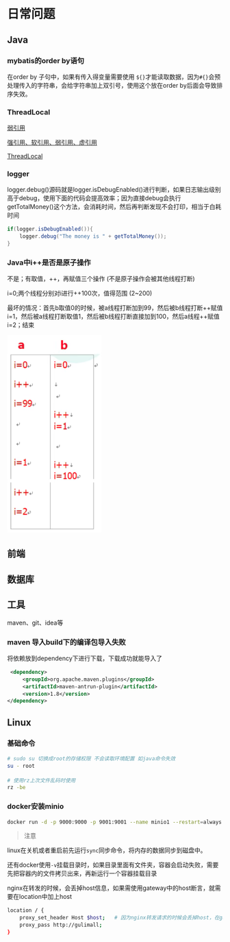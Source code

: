 # 日常问题

## Java

### mybatis的order by语句

在order by 子句中，如果有传入得变量需要使用 `${}`才能读取数据，因为`#{}`会预处理传入的字符串，会给字符串加上双引号，使用这个放在order by后面会导致排序失效。

### ThreadLocal

[弱引用](https://www.jianshu.com/p/964fbc30151a)

[强引用、软引用、弱引用、虚引用](http://www.cnblogs.com/gudi/p/6403953.html)

[ThreadLocal](https://www.jianshu.com/p/3c5d7f09dfbd)

### logger

logger.debug()源码就是logger.isDebugEnabled()进行判断，如果日志输出级别高于debug，使用下面的代码会提高效率；因为直接debug会执行getTotalMoney()这个方法，会消耗时间，然后再判断发现不会打印，相当于白耗时间

```java
if(logger.isDebugEnabled()){
    logger.debug("The money is " + getTotalMoney());
}
```

### Java中i++是否是原子操作

不是；有取值，++，再赋值三个操作  (不是原子操作会被其他线程打断)

i=0;两个线程分别对i进行++100次，值得范围 (2~200)

最坏的情况：首先b取值0的时候，被a线程打断加到99，然后被b线程打断++赋值i=1，然后被a线程打断取值1，然后被b线程打断直接加到100，然后a线程++赋值i=2；结束

<img src="images/issue.assets/image-20220126175310186.png" alt="image-20220126175310186" style="zoom: 80%;" />

## 前端





## 数据库





## 工具

maven、git、idea等



### maven 导入build下的编译包导入失败

将依赖放到dependency下进行下载，下载成功就能导入了

```xml
 <dependency>
     <groupId>org.apache.maven.plugins</groupId>
     <artifactId>maven-antrun-plugin</artifactId>
     <version>1.8</version>
</dependency>
```



## Linux

### 基础命令

```bash
# sudo su 切换成root的存储权限 不会读取环境配置 如java命令失效
su - root 

# 使用rz上次文件乱码时使用
rz -be
```



### docker安装minio

```bash
docker run -d -p 9000:9000 -p 9001:9001 --name minio1 --restart=always -e "MINIO_ROOT_USER=root" -e "MINIO_ROOT_PASSWORD=lvbo1104" -v /home/minio/data:/data -v /home/minio/config:/root/.minio minio/minio server /data --console-address ":9001"
```



> 注意

linux在关机或者重启前先运行`sync`同步命令，将内存的数据同步到磁盘中。

还有docker使用`-v`挂载目录时，如果目录里面有文件夹，容器会启动失败，需要先把容器内的文件拷贝出来，再新运行一个容器挂载目录

nginx在转发的时候，会丢掉host信息，如果需使用gateway中的host断言，就需要在location中加上host

```bash
location / {
	proxy_set_header Host $host;   # 因为nginx转发请求的时候会丢掉host，在gateway就匹配不到了，在这需要加上
    proxy_pass http://gulimall;
}
    
```

